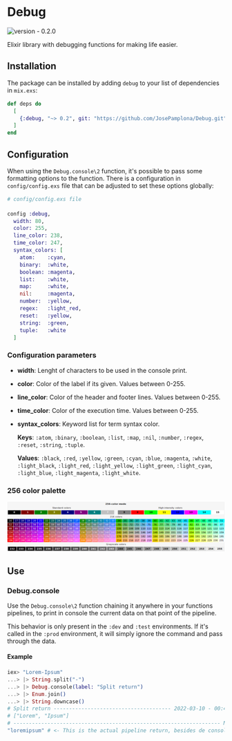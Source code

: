 <!-- markdownlint-disable MD033 -->
# Debug

![version - 0.2.0](https://img.shields.io/badge/version-0.2.0-white.svg?style=flat-sector&color=lightgray)

Elixir library with debugging functions for making life easier.

## Installation

The package can be installed by adding `debug` to your list of dependencies in `mix.exs`:

```elixir
def deps do
  [
    {:debug, "~> 0.2", git: "https://github.com/JosePamplona/Debug.git"}
  ]
end
```

## Configuration

When using the `Debug.console\2` function, it's possible to pass some formatting options to the function. There is a configuration in `config/config.exs` file that can be adjusted to set these options globally:

```elixir
# config/config.exs file

config :debug,
  width: 80,
  color: 255,
  line_color: 238,
  time_color: 247,
  syntax_colors: [
    atom:    :cyan,
    binary:  :white,
    boolean: :magenta,
    list:    :white,
    map:     :white,
    nil:     :magenta,
    number:  :yellow,
    regex:   :light_red,
    reset:   :yellow,
    string:  :green,
    tuple:   :white
  ]
```

### Configuration parameters

- **width**: Lenght of characters to be used in the console print.
- **color**: Color of the label if its given. Values between 0-255.
- **line_color**: Color of the header and footer lines. Values between 0-255.
- **time_color**: Color of the execution time. Values between 0-255.
- **syntax_colors**: Keyword list for term syntax color.

    **Keys**: `:atom`, `:binary`, `:boolean`, `:list`, `:map`, `:nil`, `:number`, `:regex`, `:reset`, `:string`, `:tuple`.

    **Values**: `:black`, `:red`, `:yellow`, `:green`, `:cyan`, `:blue`, `:magenta`, `:white`, `:light_black`, `:light_red`, `:light_yellow`, `:light_green`, `:light_cyan`, `:light_blue`, `:light_magenta`, `:light_white`.

### 256 color palette

<img title="256 color palette" alt="palette image" src="assets/256_colors.png">

## Use

### Debug.console

Use the `Debug.console\2` function chaining it anywhere in your functions pipelines, to print in console the current data on that point of the pipeline.

This behavior is only present in the `:dev` and `:test` environments. If it's called in the `:prod` environment, it will simply ignore the command and pass through the data.

#### Example

```elixir
iex> "Lorem-Ipsum"
...> |> String.split("-")
...> |> Debug.console(label: "Split return")
...> |> Enum.join()
...> |> String.downcase()
# Split return -------------------------------------- 2022-03-10 - 00:47:07.523741
# ["Lorem", "Ipsum"]
# ------------------------------------------------------------------- MyApp v0.0.0
"loremipsum" # <- This is the actual pipeline return, besides de console print.
```
